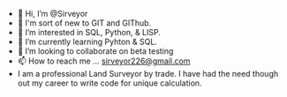 - 👋 Hi, I’m @Sirveyor
- 👶 I'm sort of new to GIT and GIThub.
- 👀 I’m interested in SQL, Python, & LISP.
- 🌱 I’m currently learning Pyhton & SQL.
- 💞️ I’m looking to collaborate on beta testing
- 📫 How to reach me ... sirveyor226@gmail.com
- I am a professional Land Surveyor by trade. I have had the need though out my career to write code for unique calculation. 

<!---
Sirveyor/Sirveyor is a ✨ special ✨ repository because its `README.md` (this file) appears on your GitHub profile.
You can click the Preview link to take a look at your changes.
--->
